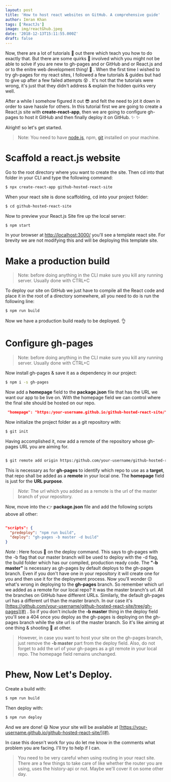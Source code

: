 ```yaml
---
layout: post
title: 'How to host react websites on GitHub. A comprehensive guide'
author: Imran Khan
tags: ['ReactJs']
image: img/reactGhub.jpeg
date: '2018-12-13T15:11:55.000Z'
draft: false
---
```


Now, there are a lot of tutorials :notebook: out there which teach you how to do exactly that. But there are some quirks :hear_no_evil: involved which you might not be able to solve if you are new to gh-pages and or GitHub and or React.js and or to the enitre web development thing! :baby: . When the first time I wished to try gh-pages for my react sites, I followed a few tutorials & guides but had to give up after a few failed attempts :dizzy_face: . It's not that the tutorials were wrong, it's just that they didn't address & explain the hidden quirks very well.

After a while I somehow figured it out :sunglasses: and felt the need to jot it down in order to save hassle for others. In this tutorial first we are going to create a React.js site with **create-react-app**, then we are going to configure gh-pages to host it GitHub and then finally deploy it on GitHub. :sparkles: :sparkles:

Alright! so let's get started.

> Note: You need to have [node.js](https://nodejs.org/en/), npm, [git](https://git-scm.com/) installed on your machine.

# Scaffold a react.js website

Go to the root directory where you want to create the site. Then cd into that folder in your CLI and type the following command:

```bash
$ npx create-react-app github-hosted-react-site
```

When your react site is done scaffolding, cd into your project folder:

```bash
$ cd github-hosted-react-site
```

Now to preview your React.js Site fire up the local server:

```bash
$ npm start
```

In your browser at [http://localhost:3000/](http://localhost:3000/) you'll see a template react site. For brevity we are not modifying this and will be deploying this template site.

# Make a production build

> Note: before doing anything in the CLI make sure you kill any running server. Usually done with CTRL+C

To deploy our site on GitHub we just have to compile all the React code and place it in the root of a directory somewhere, all you need to do is run the following line:

```bash
$ npm run build
```

Now we have a production build ready to be deployed. :ok_hand:

# Configure gh-pages

> Note: before doing anything in the CLI make sure you kill any running server. Usually done with CTRL+C

Now install gh-pages & save it as a dependency in our project:

```bash
$ npm i -s gh-pages
```

Now add a **homepage** field to the **package.json** file that has the URL we want our app to be live on. With the homepage field we can control where the final site should be hosted on our repo.

```json
 "homepage": "https:/your-username.github.io/github-hosted-react-site/"
```

Now initialize the project folder as a git repository with:

```bash
$ git init
```

Having accomplished it, now add a remote of the repository whose gh-pages URL you are aiming for.

```bash

$ git remote add origin https:/github.com/your-username/github-hosted-react-site

```

This is necessary as for **gh-pages** to identify which repo to use as a **target**, that repo shall be added as a **remote** in your local one. The **homepage** field is just for the **URL purpose**.

> _Note_: The url which you added as a remote is the url of the master branch of your repository.

Now, move into the :point_right: **package.json** file and add the following scripts above all other:

```json

"scripts": {
  "predeploy": "npm run build",
  "deploy": "gh-pages -b master -d build"
}

```

_Note_ : Here focus :eyes: on the deploy command. This says to gh-pages with the -b flag that our master branch will be used to deploy with the -d flag, the build folder which has our compiled, production ready code. The **"-b master"** is necessary as gh-pages by default deploys to the gh-pages branch. Even if you don't have one in your repository it will create one for you and then use it for the deployment process. Now you'll wonder :confused: what's wrong in deploying to the **gh-pages** branch. So remember which url we added as a remote for our local repo? It was the master branch's url. All the branches on GitHub have different URLs. Similarly, the default gh-pages url has a different url than the master branch. In our case it's [https://github.com/your-username/github-hosted-react-site/tree/gh-pages](#) . So if you don't include the **-b master** thing in the deploy field you'll see a 404 once you deploy as the gh-pages is deploying on the gh-pages branch while the site url is of the master branch. So it's like aiming at one thing & shooting :gun: at other.

> However, in case you want to host your site on the gh-pages branch, just remove the **-b master** part from the deploy field. Also, do not forget to add the url of your gh-pages as a git remote in your local repo. The homepage field remains unchanged.

# Phew, Now Let's Deploy.

Create a build with:

```bash
$ npm run build
```

Then deploy with:

```bash
$ npm run deploy
```

And we are done! :smiley: Now your site will be available at [https://your-username.github.io/github-hosted-react-site/](#).

In case this doesn't work for you do let me know in the comments what problem you are facing. I'll try to help if I can.

> You need to be very careful when using routing in your react site. There are a few things to take care of like whether the router you are using, uses the history-api or not. Maybe we'll cover it on some other day.
